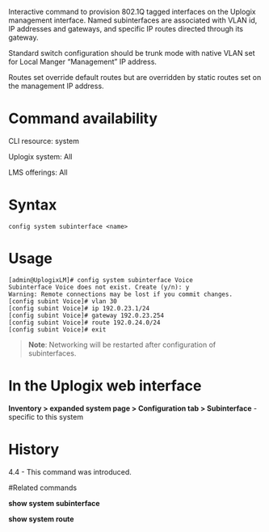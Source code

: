 <!-- 5.4 -->

Interactive command to provision 802.1Q tagged interfaces on the Uplogix management interface.  Named subinterfaces are associated with VLAN id, IP addresses and gateways, and specific IP routes directed through its gateway.

Standard switch configuration should be trunk mode with native VLAN set for Local Manger “Management” IP address.  

Routes set override default routes but are overridden by static routes set on the management IP address.
 
# Command availability 

CLI resource: system

Uplogix system: All

LMS offerings: All

# Syntax 

```
config system subinterface <name>
```

# Usage 

```
[admin@UplogixLM]# config system subinterface Voice
Subinterface Voice does not exist. Create (y/n): y
Warning: Remote connections may be lost if you commit changes.
[config subint Voice]# vlan 30
[config subint Voice]# ip 192.0.23.1/24
[config subint Voice]# gateway 192.0.23.254
[config subint Voice]# route 192.0.24.0/24
[config subint Voice]# exit
```

> **Note**: Networking will be restarted after configuration of subinterfaces. 

# In the Uplogix web interface

**Inventory > expanded system page > Configuration tab > Subinterface** - specific to this system

# History 

4.4 - This command was introduced.

#Related commands 

**show system subinterface**

**show system route**
